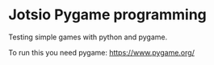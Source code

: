 # Jotsio Pygame programming
Testing simple games with python and pygame.

To run this you need pygame:
https://www.pygame.org/
